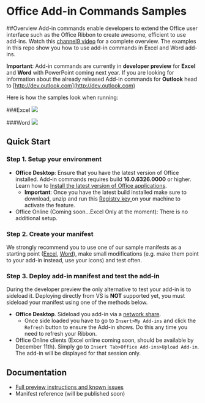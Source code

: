 
# Office Add-in Commands Samples 

##Overview
Add-in commands enable developers to extend the Office user interface such as the Office Ribbon to create awesome, efficient to use add-ins. Watch this [channel9 video](https://channel9.msdn.com/Events/Visual-Studio/Connect-event-2015/316) for a complete overview. The examples in this repo show you how to use add-in commands in Excel and Word add-ins. 

**Important**: Add-in commands are currently in **developer preview** for **Excel** and **Word** with PowerPoint coming next year. If you are looking for information about the already released Add-in commands for **Outlook** head to [http://dev.outlook.com](http://dev.outlook.com)
 
Here is how the samples look when running: 


###Excel
![](http://i.imgur.com/OsRIk5E.png)

###Word
![](http://i.imgur.com/wrA6R3T.png)



## Quick Start
### Step 1. Setup your environment


- **Office Desktop**: Ensure that you have the latest version of Office installed. Add-in commands requires build **16.0.6326.0000** or higher. Learn how to [Install the latest version of Office applications](http://aka.ms/latestoffice). 
	- **Important**: Once you have the latest build installed make sure to download, unzip and run this [Registry key ](https://github.com/OfficeDev/Office-Add-in-Commands-Samples/raw/master/Tools/AddInCommandsUndark/EnableAppCmdXLWD.zip)on your machine to activate the feature. 
- Office Online (Coming soon...Excel Only at the moment): There is no additional setup. 

### Step 2. Create your manifest
We strongly recommend you to use one of our sample manifests as a starting point ([Excel](https://github.com/OfficeDev/Office-Add-in-Commands-Samples/blob/master/Excel/Manifest/ExcelAddinWithCommandsOnDataTab.xml), [Word](https://github.com/OfficeDev/Office-Add-in-Commands-Samples/blob/master/Word/manifest/CitationSample.xml)), make small modifications (e.g. make them point to your add-in instead, use your icons) and test often. 
 

### Step 3. Deploy add-in manifest and test the add-in
During the developer preview the only alternative to test your add-in is to sideload it. Deploying directly from VS is **NOT** supported yet, you must sideload your manifest using one of the methods below. 


- **Office Desktop**. Sideload you add-in via a [network share](https://msdn.microsoft.com/EN-US/library/office/fp123503.aspx). 
	- Once side loaded you have to go to `Insert>My Add-ins` and click the `Refresh` button to ensure the Add-in shows. Do this any time you need to refresh your Ribbon.
- Office Online clients (Excel online coming soon, should be available by December 11th). Simply go to `Insert Tab>Office Add-ins>Upload Add-in`. The add-in will be displayed for that session only. 


## Documentation
- [Full preview instructions and known issues](https://msdn.microsoft.com/EN-US/library/office/mt607161.aspx)
- Manifest reference (will be published soon)
 



        
    
